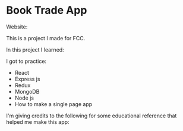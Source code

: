 # Book Trade App
Website: 

This is a project I made for FCC.

In this project I learned:

I got to practice:
* React
* Express js
* Redux
* MongoDB
* Node js
* How to make a single page app

I'm giving credits to the following for some educational reference that helped me make this app:
